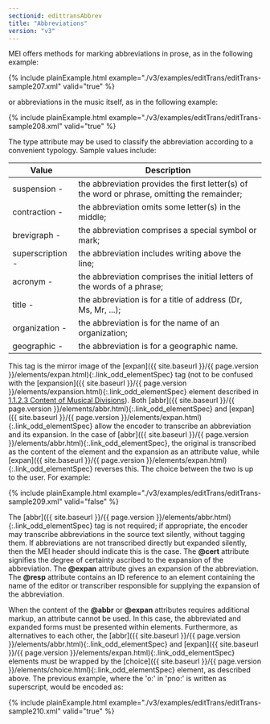 ```yaml
---
sectionid: edittransAbbrev
title: "Abbreviations"
version: "v3"
---
```




MEI offers methods for marking abbreviations in prose, as in the following example:

{% include plainExample.html example="./v3/examples/editTrans/editTrans-sample207.xml" valid="true" %}

or abbreviations in the music itself, as in the following example:

{% include plainExample.html example="./v3/examples/editTrans/editTrans-sample208.xml" valid="true" %}



The type attribute may be used to classify the abbreviation according to a convenient
typology. Sample values include:

<table class="table table-striped table-hover">
   <thead>
      <tr>
         <th>Value</th>
         <th>Description</th>
      </tr>
   </thead>
   <tbody>
      <tr>
         <td>suspension - </td>
         <td> the abbreviation provides the first letter(s) of the word or phrase, omitting the
            remainder;
         </td>
      </tr>
      <tr>
         <td>contraction -</td>
         <td> the abbreviation omits some letter(s) in the middle;</td>
      </tr>
      <tr>
         <td>brevigraph - </td>
         <td> the abbreviation comprises a special symbol or mark;</td>
      </tr>
      <tr>
         <td>superscription - </td>
         <td> the abbreviation includes writing above the line;</td>
      </tr>
      <tr>
         <td>acronym - </td>
         <td> the abbreviation comprises the initial letters of the words of a phrase;</td>
      </tr>
      <tr>
         <td>title -</td>
         <td> the abbreviation is for a title of address (Dr, Ms, Mr, ...);</td>
      </tr>
      <tr>
         <td>organization - </td>
         <td> the abbreviation is for the name of an organization;</td>
      </tr>
      <tr>
         <td>geographic - </td>
         <td> the abbreviation is for a geographic name.</td>
      </tr>
   </tbody>
</table>

This tag is the mirror image of the [expan]({{ site.baseurl }}/{{ page.version }}/elements/expan.html){:.link_odd_elementSpec} tag (not to be confused with
the [expansion]({{ site.baseurl }}/{{ page.version }}/elements/expansion.html){:.link_odd_elementSpec} element described in 
<a class="link_ptr" title="Content of Musical Divisions" href="{{ site.baseurl }}/{{ page.version }}/guidelines/shared.html#sharedMdivContent">1.1.2.3 Content of Musical Divisions</a>).
Both [abbr]({{ site.baseurl }}/{{ page.version }}/elements/abbr.html){:.link_odd_elementSpec} and [expan]({{ site.baseurl }}/{{ page.version }}/elements/expan.html){:.link_odd_elementSpec} allow the encoder to
transcribe an abbreviation and its expansion. In the case of [abbr]({{ site.baseurl }}/{{ page.version }}/elements/abbr.html){:.link_odd_elementSpec}, the
original is transcribed as the content of the element and the expansion as an attribute
value,
while [expan]({{ site.baseurl }}/{{ page.version }}/elements/expan.html){:.link_odd_elementSpec} reverses this. The choice between the two is up to the user.
For example:

{% include plainExample.html example="./v3/examples/editTrans/editTrans-sample209.xml" valid="false" %}


The [abbr]({{ site.baseurl }}/{{ page.version }}/elements/abbr.html){:.link_odd_elementSpec} tag is not required; if appropriate, the encoder may
transcribe abbreviations in the source text silently, without tagging them. If abbreviations
are not transcribed directly but expanded silently, then the MEI header should indicate
this
is the case. The **@cert** attribute signifies the degree of certainty ascribed to the
expansion of the abbreviation. The **@expan** attribute gives an expansion of the
abbreviation. The **@resp** attribute contains an ID reference to an element containing
the name of the editor or transcriber responsible for supplying the expansion of the
abbreviation.

When the content of the **@abbr** or **@expan** attributes requires additional
markup, an attribute cannot be used. In this case, the abbreviated and expanded forms
must be
presented within elements. Furthermore, as alternatives to each other, the [abbr]({{ site.baseurl }}/{{ page.version }}/elements/abbr.html){:.link_odd_elementSpec} and [expan]({{ site.baseurl }}/{{ page.version }}/elements/expan.html){:.link_odd_elementSpec} elements must be wrapped by the [choice]({{ site.baseurl }}/{{ page.version }}/elements/choice.html){:.link_odd_elementSpec} element, as described above. The previous example, where the 'o:' in 'pno:' is
written as superscript, would be encoded as:

{% include plainExample.html example="./v3/examples/editTrans/editTrans-sample210.xml" valid="true" %}



